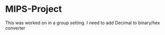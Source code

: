 # MIPS-Project

This was worked on in a group setting. I need to add Decimal to binary/hex converter
